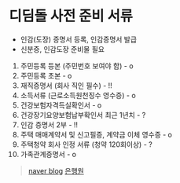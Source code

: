 

# 디딤돌 사전 준비 서류
- 인감(도장) 증명서 등록, 인감증명서 발급
- 신분증, 인감도장 준비물 필요

1. 주민등록 등본 (주민번호 보여야 함) - o
2. 주민등록 초본 - o 
3. 재직증명서 (회사 직인 필수) - !!
4. 소득서류 (근로소득원천징수 영수증) - o
5. 건강보험자격득실확인서 - o 
6. 건강장기요양보험납부확인서 최근 1년치 -  ?
7. 인감 증명서 2부 -  !!
8. 주택 매매계약서 및 신고필증, 계약금 이체 영수증 - o
9. 주택청약 회사 인정 서류 (청약 120회이상)  - ? 
10. 가족관계증명서 - o


> [naver blog](https://blog.naver.com/salt29075/221058973961)
> [은행원](https://capitalismworld.tistory.com/entry/%EB%82%B4%EC%A7%91%EB%A7%88%EB%A0%A8%EB%94%94%EB%94%A4%EB%8F%8C%EB%8C%80%EC%B6%9C-%ED%95%84%EC%9A%94-%EC%84%9C%EB%A5%98-%EB%B0%8F-%EA%B8%88%EB%A6%AC-%EC%B4%9D%EC%A0%95%EB%A6%AC)
